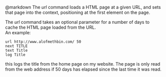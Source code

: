 @markdown
The *url* command loads a HTML page at a given URL, and
	sets that page into the context, positioning at the first
	element on the page.

The *url* command takes an optional parameter for a number
	of days to cache the HTML page loaded from the URL.  
	An example:

~~~
url http://www.alofmethbin.com/ 50
next TITLE
text Title
log Title
~~~

this logs the title from the home page on my website.  The 
	page is only read from the web address if 50 days has elapsed
	since the last time it was read.
